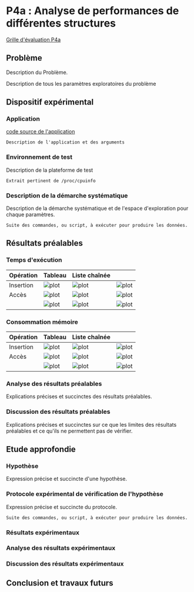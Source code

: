
# P4a : Analyse de performances de différentes structures

[Grille d'évaluation P4a](https://docs.google.com/spreadsheets/d/1Ki0FJpb8fR_yDCS4hYwoEPKs_Ap4UxTZ5MOpkdj0GVU/edit#gid=0)

## Problème

Description du Problème.

Description de tous les paramètres exploratoires du problème

## Dispositif expérimental

### Application

[code source de l'application](chemin)
```
Description de l'application et des arguments
```

### Environnement de test

Description de la plateforme de test
```
Extrait pertinent de /proc/cpuinfo
```

### Description de la démarche systématique

Description de la démarche systématique et de l'espace d'exploration pour chaque paramètres.

```
Suite des commandes, ou script, à exécuter pour produire les données.
```

## Résultats préalables

### Temps d'exécution

| Opération            | Tableau                   | Liste chaînée             |                           |
|----------------------|---------------------------|---------------------------|---------------------------|
| Insertion            | ![plot](path/to/plot.png) | ![plot](path/to/plot.png) | ![plot](path/to/plot.png) |
| Accès                | ![plot](path/to/plot.png) | ![plot](path/to/plot.png) | ![plot](path/to/plot.png) |
|                      | ![plot](path/to/plot.png) | ![plot](path/to/plot.png) | ![plot](path/to/plot.png) |

### Consommation mémoire

| Opération            | Tableau                   | Liste chaînée             |                           |
|----------------------|---------------------------|---------------------------|---------------------------|
| Insertion            | ![plot](path/to/plot.png) | ![plot](path/to/plot.png) | ![plot](path/to/plot.png) |
| Accès                | ![plot](path/to/plot.png) | ![plot](path/to/plot.png) | ![plot](path/to/plot.png) |
|                      | ![plot](path/to/plot.png) | ![plot](path/to/plot.png) | ![plot](path/to/plot.png) |

### Analyse des résultats préalables

Explications précises et succinctes des résultats préalables.

### Discussion des résultats préalables

Explications précises et succinctes sur ce que les limites des résultats
préalables et ce qu'ils ne permettent pas de vérifier.

## Etude approfondie

### Hypothèse

Expression précise et succincte d'une hypothèse.

### Protocole expérimental de vérification de l'hypothèse

Expression précise et succincte du protocole.

```
Suite des commandes, ou script, à exécuter pour produire les données.
```

### Résultats expérimentaux

### Analyse des résultats expérimentaux

### Discussion des résultats expérimentaux

## Conclusion et travaux futurs
